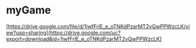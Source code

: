 # myGame
[https://drive.google.com/file/d/1jwfFrlE_e_oTNKdPzarMT2vQwPPWzcLK/view?usp=sharing](https://drive.google.com/uc?export=download&id=1jwfFrlE_e_oTNKdPzarMT2vQwPPWzcLK)
